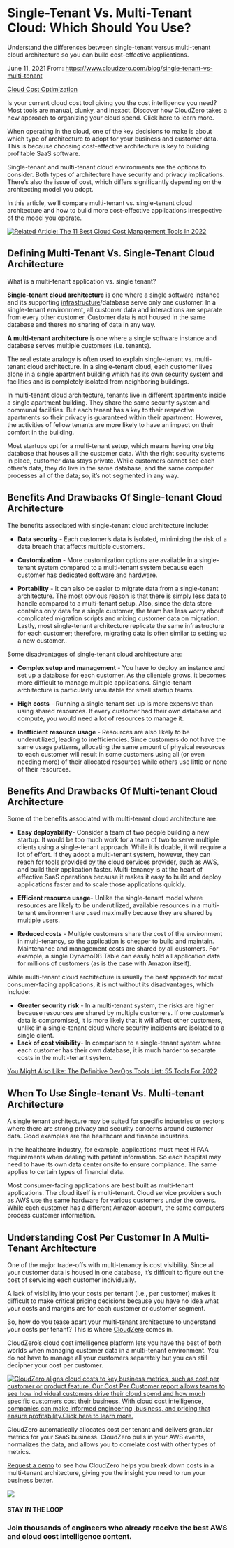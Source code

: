 # Single-Tenant Vs. Multi-Tenant Cloud: Which Should You Use?

Understand the differences between single-tenant versus multi-tenant cloud architecture so you can build cost-effective applications.

June 11, 2021 From: https://www.cloudzero.com/blog/single-tenant-vs-multi-tenant

[Cloud Cost Optimization](https://www.cloudzero.com/blog/tag/cloud-cost-optimization)

Is your current cloud cost tool giving you the cost intelligence you need?  Most tools are manual, clunky, and inexact. Discover how CloudZero takes a new  approach to organizing your cloud spend. Click here to learn more.

When operating in the cloud, one of the key decisions to make is about which type of architecture to adopt for your business and customer data. This is because choosing cost-effective architecture is key to building profitable SaaS software.

Single-tenant and multi-tenant cloud environments are the options to consider. Both types of architecture have security and privacy implications. There’s also the issue of cost, which differs significantly depending on the architecting model you adopt.

In this article, we’ll compare multi-tenant vs. single-tenant cloud architecture and how to build more cost-effective applications irrespective of the model you operate.

[![Related Article: The 11 Best Cloud Cost Management Tools In 2022](https://no-cache.hubspot.com/cta/default/2983524/2ea8634d-2f73-45cc-b72b-32b354bc0790.png)](https://cta-redirect.hubspot.com/cta/redirect/2983524/2ea8634d-2f73-45cc-b72b-32b354bc0790)

## **Defining Multi-Tenant Vs. Single-Tenant Cloud Architecture**

What is a multi-tenant application vs. single tenant?

**Single-tenant cloud architecture** is one where a single software instance and its supporting [infrastructure](https://www.cloudzero.com/blog/cloud-infrastructure)/database serve only one customer. In a single-tenant environment, all customer data and interactions are separate from every other customer. Customer data is not housed in the same database and there’s no sharing of data in any way.

**A multi-tenant architecture** is one where a single software instance and database serves multiple customers (i.e. tenants).

The real estate analogy is often used to explain single-tenant vs. multi-tenant cloud architecture. In a single-tenant cloud, each customer lives alone in a single apartment building which has its own security system and facilities and is completely isolated from neighboring buildings.

In multi-tenant cloud architecture, tenants live in different apartments inside a single apartment building. They share the same security system and communal facilities. But each tenant has a key to their respective apartments so their privacy is guaranteed within their apartment. However, the activities of fellow tenants are more likely to have an impact on their comfort in the building.

Most startups opt for a multi-tenant setup, which means having one big database that houses all the customer data. With the right security systems in place, customer data stays private. While customers cannot see each other’s data, they do live in the same database, and the same computer processes all of the data; so, it’s not segmented in any way.

## **Benefits And Drawbacks Of Single-tenant Cloud Architecture**

The benefits associated with single-tenant cloud architecture include:

- **Data security** \- Each customer’s data is isolated, minimizing the risk of a data breach that affects multiple customers.

- **Customization** \- More customization options are available in a single-tenant system compared to a multi-tenant system because each customer has dedicated software and hardware.

- **Portability** \- It can also be easier to migrate data from a single-tenant architecture. The most obvious reason is that there is simply less data to handle compared to a multi-tenant setup. Also, since the data store contains only data for a single customer, the team has less worry about complicated migration scripts and mixing customer data on migration. Lastly, most single-tenant architecture replicate the same infrastructure for each customer; therefore, migrating data is often similar to setting up a new customer..

Some disadvantages of single-tenant cloud architecture are:

- **Complex setup and management** \- You have to deploy an instance and set up a database for each customer. As the clientele grows, it becomes more difficult to manage multiple applications. Single-tenant architecture is particularly unsuitable for small startup teams.

- **High costs** \- Running a single-tenant set-up is more expensive than using shared resources. If every customer had their own database and compute, you would need a lot of resources to manage it.

- **Inefficient resource usage** \- Resources are also likely to be underutilized, leading to inefficiencies. Since customers do not have the same usage patterns, allocating the same amount of physical resources to each customer will result in some customers using all (or even needing more) of their allocated resources while others use little or none of their resources.

## **Benefits And Drawbacks Of Multi-tenant Cloud Architecture**

Some of the benefits associated with multi-tenant cloud architecture are:

- **Easy deployability**\- Consider a team of two people building a new startup. It would be too much work for a team of two to serve multiple clients using a single-tenant approach. While it is doable, it will require a lot of effort. If they adopt a multi-tenant system, however, they can reach for tools provided by the cloud services provider, such as AWS, and build their application faster. Multi-tenancy is at the heart of effective SaaS operations because it makes it easy to build and deploy applications faster and to scale those applications quickly.
- **Efficient resource usage**\- Unlike the single-tenant model where resources are likely to be underutilized, available resources in a multi-tenant environment are used maximally because they are shared by multiple users.

- **Reduced costs** \- Multiple customers share the cost of the environment in multi-tenancy, so the application is cheaper to build and maintain. Maintenance and management costs are shared by all customers. For example, a single DynamoDB Table can easily hold all application data for millions of customers (as is the case with Amazon itself).

While multi-tenant cloud architecture is usually the best approach for most consumer-facing applications, it is not without its disadvantages, which include:

- **Greater security risk** \- In a multi-tenant system, the risks are higher because resources are shared by multiple customers. If one customer’s data is compromised, it is more likely that it will affect other customers, unlike in a single-tenant cloud where security incidents are isolated to a single client.
- **Lack of cost visibility**\- In comparison to a single-tenant system where each customer has their own database, it is much harder to separate costs in the multi-tenant system.

[You Might Also Like: The Definitive DevOps Tools List: 55 Tools For 2022](https://cta-redirect.hubspot.com/cta/redirect/2983524/8d3f05b2-9b44-42f4-b4b5-ed6f9ce2d436)

## **When To Use Single-tenant Vs. Multi-tenant Architecture**

A single tenant architecture may be suited for specific industries or sectors where there are strong privacy and security concerns around customer data. Good examples are the healthcare and finance industries.

In the healthcare industry, for example, applications must meet HIPAA requirements when dealing with patient information. So each hospital may need to have its own data center onsite to ensure compliance. The same applies to certain types of financial data.

Most consumer-facing applications are best built as multi-tenant applications. The cloud itself is multi-tenant. Cloud service providers such as AWS use the same hardware for various customers under the covers. While each customer has a different Amazon account, the same computers process customer information.

## **Understanding Cost Per Customer In A Multi-Tenant Architecture**

One of the major trade-offs with multi-tenancy is cost visibility. Since all your customer data is housed in one database, it’s difficult to figure out the cost of servicing each customer individually.

A lack of visibility into your costs per tenant (i.e., per customer) makes it difficult to make critical pricing decisions because you have no idea what your costs and margins are for each customer or customer segment.

So, how do you tease apart your multi-tenant architecture to understand your costs per tenant? This is where [CloudZero](https://www.cloudzero.com) comes in.

CloudZero’s cloud cost intelligence platform lets you have the best of both worlds when managing customer data in a multi-tenant environment. You do not have to manage all your customers separately but you can still decipher your cost per customer.

[![CloudZero aligns cloud costs to key business metrics, such as cost per  customer or product feature. Our Cost Per Customer report allows teams to see  how individual customers drive their cloud spend and how much specific  customers cost their business. With cloud cost intelligence, companies can make  informed engineering, business, and pricing that ensure profitability.Click  here to learn more.](https://no-cache.hubspot.com/cta/default/2983524/690c9dfe-5370-428d-84f3-46586422d4d0.png)](https://cta-redirect.hubspot.com/cta/redirect/2983524/690c9dfe-5370-428d-84f3-46586422d4d0)

CloudZero automatically allocates cost per tenant and delivers granular metrics for your SaaS business. CloudZero pulls in your AWS events, normalizes the data, and allows you to correlate cost with other types of metrics.

[Request a demo](https://www.cloudzero.com/demo) to see how CloudZero helps you break down costs in a multi-tenant architecture, giving you the insight you need to run your business better.

[![](https://no-cache.hubspot.com/cta/default/2983524/ef571aa9-fdfe-408e-9d42-0aa3a43dcdef.png)](https://cta-redirect.hubspot.com/cta/redirect/2983524/ef571aa9-fdfe-408e-9d42-0aa3a43dcdef)

#### STAY IN THE LOOP

### Join thousands of engineers who already receive the best AWS and cloud cost intelligence content.
